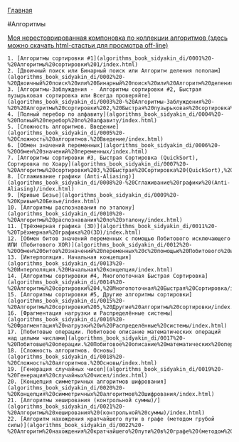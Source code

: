 [Главная](https://dmitriysidyakin.github.io/School-IT/)

#Алгоритмы 

[Моя нерестоврированная компоновка по коллекции алгоритмов (здесь можно скачать html-стастьи для просмотра off-line)](https://github.com/DmitriySidyakin/School-IT/tree/main/algorithms_book_sidyakin_di)

	1. [Алгоритмы сортировки #1](algorithms_book_sidyakin_di/0001%20-%20Алгоритмы%20сортировки%201/index.html)
	2. [Двоичный поиск или Бинарный поиск или Алгоритм деления пополам](algorithms_book_sidyakin_di/0002%20-%20Двоичный%20поиск%20или%20Бинарный%20поиск%20или%20Алгоритм%20деления%20пополам/index.html)
	3. [Алгоритмы-Заблуждения -  Алгоритмы сортировки #2, Быстрая пузырьковая сортировка или Всегда проверяйте](algorithms_book_sidyakin_di/0003%20-%20Алгоритмы-Заблуждения%20-%20%20Алгоритмы%20сортировки%202,%20Быстрая%20пузырьковая%20сортировка%20или%20Всегда%20проверяйте/index.html)
	4. [Полный перебор по алфавиту](algorithms_book_sidyakin_di/0004%20-%20Полный%20перебор%20по%20алфавиту/index.html)
	5. [Сложность алгоритмов. Введение](algorithms_book_sidyakin_di/0005%20-%20Сложность%20алгоритмов.%20Введение/index.html)
	6. [Обмен значений переменных](algorithms_book_sidyakin_di/0006%20-%20Обмен%20значений%20переменных/index.html)
	7. [Алгоритмы сортировки #3, Быстрая Сортировка (QuickSort), Сортировка по Хоару](algorithms_book_sidyakin_di/0007%20-%20Алгоритмы%20сортировки%203,%20Быстрая%20Сортировка%20(QuickSort),%20Сортировка%20по%20Хоару/index.html)
	8. [Сглаживание графики (Anti-Aliasing)](algorithms_book_sidyakin_di/0008%20-%20Сглаживание%20графики%20(Anti-Aliasing)/index.html)
	9. [Кривые Безье](algorithms_book_sidyakin_di/0009%20-%20Кривые%20Безье/index.html)
	10. [Алгоритмы распознавания по эталону](algorithms_book_sidyakin_di/0010%20-%20Алгоритмы%20распознавания%20по%20эталону/index.html)
	11. [Трёхмерная графика (3D)](algorithms_book_sidyakin_di/0011%20-%20Трёхмерная%20графика%20(3D)/index.html)
	12. [Обмен битов значений переменных с помощью Побитового исключающего ИЛИ (Побитового XOR)](algorithms_book_sidyakin_di/0012%20-%20Обмен%20битов%20значений%20переменных%20с%20помощью%20Побитового%20исключающего%20ИЛИ%20(Побитового%20XOR)/index.html)
	13. [Интерполяция. Начальная концепция](algorithms_book_sidyakin_di/0013%20-%20Интерполяция.%20Начальная%20концепция/index.html)
	14. [Алгоритмы сортировки #4, Многопоточная Быстрая Сортировка](algorithms_book_sidyakin_di/0014%20-%20Алгоритмы%20сортировки%204,%20Многопоточная%20Быстрая%20Сортировка/index.html)
	15. [Алгоритмы сортировки #5, Другие алгоритмы сортировки](algorithms_book_sidyakin_di/0015%20-%20Алгоритмы%20сортировки%205,%20Другие%20алгоритмы%20сортировки/index.html)
	16. [Фрагментация нагрузки и Распределённые системы](algorithms_book_sidyakin_di/0016%20-%20Фрагментация%20нагрузки%20и%20Распределённые%20системы/index.html)
	17. [Побитовые операции. Побитовое описание математических операций над целыми числами](algorithms_book_sidyakin_di/0017%20-%20Побитовые%20операции.%20Побитовое%20описание%20математических%20операций%20над%20целыми%20числами/index.html)
	18. [Сложность алгоритмов. Основы](algorithms_book_sidyakin_di/0018%20-%20Сложность%20алгоритмов.%20Основы/index.html)
	19. [Генерация случайных чисел](algorithms_book_sidyakin_di/0019%20-%20Генерация%20случайных%20чисел/index.html)
	20. [Концепция симметричных алгоритмов шифрования](algorithms_book_sidyakin_di/0020%20-%20Концепция%20симметричных%20алгоритмов%20шифрования/index.html)
	21. [Алгоритмы хеширования (контрольной суммы)/](algorithms_book_sidyakin_di/0021%20-%20Алгоритмы%20хеширования%20(контрольной%20суммы)/index.html)
	22. [Алгоритм нахождения кратчайшего пути в графе (методом грубой силы)](algorithms_book_sidyakin_di/0022%20-%20Алгоритм%20нахождения%20кратчайшего%20пути%20в%20графе%20(методом%20грубой%20силы)/index.html)%20